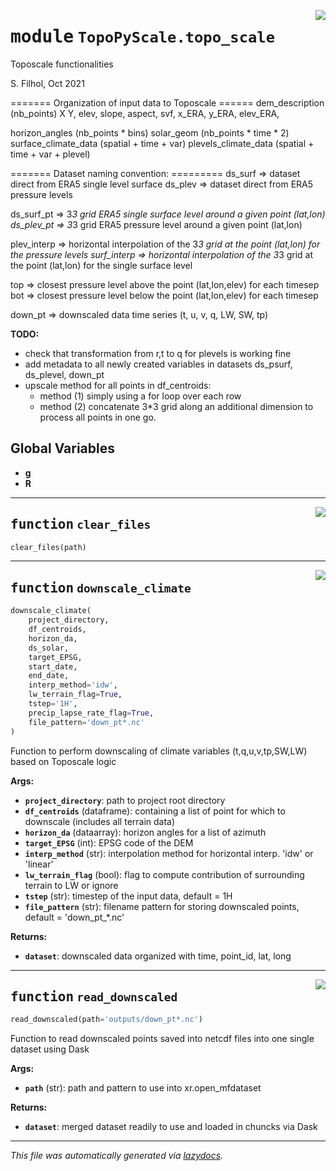 <!-- markdownlint-disable -->

<a href="../docs/TopoPyScale/topo_scale#L0"><img align="right" style="float:right;" src="https://img.shields.io/badge/-source-cccccc?style=flat-square"></a>

# <kbd>module</kbd> `TopoPyScale.topo_scale`
Toposcale functionalities 

S. Filhol, Oct 2021 

======= Organization of input data to Toposcale ====== dem_description (nb_points)  X  Y,  elev,  slope,  aspect,  svf,  x_ERA,  y_ERA,  elev_ERA, 

horizon_angles (nb_points * bins) solar_geom (nb_points * time * 2) surface_climate_data (spatial + time + var) plevels_climate_data (spatial + time + var + plevel) 



======= Dataset naming convention:  ========= ds_surf => dataset direct from ERA5 single level surface ds_plev => dataset direct from ERA5 pressure levels 

ds_surf_pt => 3*3 grid ERA5 single surface level around a given point (lat,lon) ds_plev_pt => 3*3 grid ERA5 pressure level around a given point (lat,lon) 

plev_interp => horizontal interpolation of the 3*3 grid at the point (lat,lon) for the pressure levels surf_interp => horizontal interpolation of the 3*3 grid at the point (lat,lon) for the single surface level 

top => closest pressure level above the point (lat,lon,elev) for each timesep bot => closest pressure level below the point (lat,lon,elev) for each timesep 

down_pt => downscaled data time series (t, u, v, q, LW, SW, tp) 



**TODO:**
 
- check that transformation from r,t to q for plevels is working fine 
- add metadata to all newly created variables in datasets ds_psurf, ds_plevel, down_pt 
- upscale method for all points in df_centroids: 
    - method (1) simply using a for loop over each row 
    - method (2) concatenate 3*3 grid along an additional dimension to process all points in one go. 

**Global Variables**
---------------
- **g**
- **R**

---

<a href="../docs/TopoPyScale/topo_scale/clear_files#L63"><img align="right" style="float:right;" src="https://img.shields.io/badge/-source-cccccc?style=flat-square"></a>

## <kbd>function</kbd> `clear_files`

```python
clear_files(path)
```






---

<a href="../docs/TopoPyScale/topo_scale/downscale_climate#L71"><img align="right" style="float:right;" src="https://img.shields.io/badge/-source-cccccc?style=flat-square"></a>

## <kbd>function</kbd> `downscale_climate`

```python
downscale_climate(
    project_directory,
    df_centroids,
    horizon_da,
    ds_solar,
    target_EPSG,
    start_date,
    end_date,
    interp_method='idw',
    lw_terrain_flag=True,
    tstep='1H',
    precip_lapse_rate_flag=True,
    file_pattern='down_pt*.nc'
)
```

Function to perform downscaling of climate variables (t,q,u,v,tp,SW,LW) based on Toposcale logic 



**Args:**
 
 - <b>`project_directory`</b>:  path to project root directory 
 - <b>`df_centroids`</b> (dataframe):  containing a list of point for which to downscale (includes all terrain data) 
 - <b>`horizon_da`</b> (dataarray):  horizon angles for a list of azimuth 
 - <b>`target_EPSG`</b> (int):  EPSG code of the DEM 
 - <b>`interp_method`</b> (str):  interpolation method for horizontal interp. 'idw' or 'linear' 
 - <b>`lw_terrain_flag`</b> (bool):  flag to compute contribution of surrounding terrain to LW or ignore 
 - <b>`tstep`</b> (str):  timestep of the input data, default = 1H 
 - <b>`file_pattern`</b> (str):  filename pattern for storing downscaled points, default = 'down_pt_*.nc' 



**Returns:**
 
 - <b>`dataset`</b>:  downscaled data organized with time, point_id, lat, long 


---

<a href="../docs/TopoPyScale/topo_scale/read_downscaled#L382"><img align="right" style="float:right;" src="https://img.shields.io/badge/-source-cccccc?style=flat-square"></a>

## <kbd>function</kbd> `read_downscaled`

```python
read_downscaled(path='outputs/down_pt*.nc')
```

Function to read downscaled points saved into netcdf files into one single dataset using Dask 



**Args:**
 
 - <b>`path`</b> (str):  path and pattern to use into xr.open_mfdataset 



**Returns:**
 
 - <b>`dataset`</b>:  merged dataset readily to use and loaded in chuncks via Dask 




---

_This file was automatically generated via [lazydocs](https://github.com/ml-tooling/lazydocs)._

